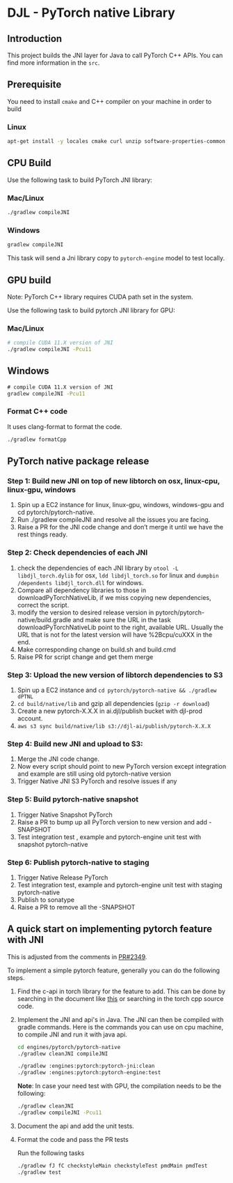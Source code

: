 # DJL - PyTorch native Library

## Introduction
This project builds the JNI layer for Java to call PyTorch C++ APIs.
You can find more information in the `src`.

## Prerequisite
You need to install `cmake` and C++ compiler on your machine in order to build

### Linux

```sh
apt-get install -y locales cmake curl unzip software-properties-common
```

## CPU Build

Use the following task to build PyTorch JNI library:

### Mac/Linux

```sh
./gradlew compileJNI
```

### Windows

```cmd
gradlew compileJNI
```

This task will send a Jni library copy to `pytorch-engine` model to test locally.

## GPU build
Note: PyTorch C++ library requires CUDA path set in the system.

Use the following task to build pytorch JNI library for GPU:

### Mac/Linux

```sh
# compile CUDA 11.X version of JNI
./gradlew compileJNI -Pcu11
```

## Windows

```cmd
# compile CUDA 11.X version of JNI
gradlew compileJNI -Pcu11
```

### Format C++ code
It uses clang-format to format the code.

```sh
./gradlew formatCpp
```

## PyTorch native package release

### Step 1: Build new JNI on top of new libtorch on osx, linux-cpu, linux-gpu, windows

1. Spin up a EC2 instance for linux, linux-gpu, windows, windows-gpu and cd pytorch/pytorch-native.
2. Run ./gradlew compileJNI and resolve all the issues you are facing.
3. Raise a PR for the JNI code change and don’t merge it until we have the rest things ready.

### Step 2: Check dependencies of each JNI

1. check the dependencies of each JNI library by `otool -L libdjl_torch.dylib` for osx, `ldd libdjl_torch.so` for linux and `dumpbin /dependents libdjl_torch.dll` for windows.
2. Compare all dependency libraries to those in downloadPyTorchNativeLib, if we miss copying new dependencies, correct the script.
3. modify the version to desired release version in pytorch/pytorch-native/build.gradle and make sure the URL in the task downloadPyTorchNativeLib point to the right, available URL. Usually the URL that is not for the latest version will have %2Bcpu/cuXXX in the end.
4. Make corresponding change on build.sh  and build.cmd
5. Raise PR for script change and get them merge

### Step 3: Upload the new version of libtorch dependencies to S3

1. Spin up a EC2 instance and `cd pytorch/pytorch-native && ./gradlew dPTNL`
2. `cd build/native/lib` and gzip all dependencies (`gzip -r download`)
3. Create a new pytorch-X.X.X in ai.djl/publish bucket with djl-prod account.
4. `aws s3 sync build/native/lib s3://djl-ai/publish/pytorch-X.X.X`

### Step 4: Build new JNI and upload to S3: 

1. Merge the JNI code change.
2. Now every script should point to new PyTorch version except integration and example are still using old pytorch-native version
3. Trigger Native JNI S3 PyTorch and resolve issues if any

### Step 5: Build pytorch-native snapshot

1. Trigger Native Snapshot PyTorch
2. Raise a PR to bump up all PyTorch version to new version and add -SNAPSHOT
3. Test integration test , example and pytorch-engine unit test with snapshot pytorch-native

### Step 6: Publish pytorch-native to staging

1. Trigger Native Release PyTorch
2. Test integration test, example and pytorch-engine unit test with staging pytorch-native
3. Publish to sonatype 
4. Raise a PR to remove all the -SNAPSHOT

## A quick start on implementing pytorch feature with JNI
This is adjusted from the comments in [PR#2349](https://github.com/deepjavalibrary/djl/issues/2349#issuecomment-1409003379).

To implement a simple pytorch feature, generally you can do the following steps.

1. Find the c-api in torch library for the feature to add. This can be done by searching in the document like [this](https://pytorch.org/cppdocs/api/function_namespaceat_1a854b1b19549a17f87a69b5f6b1134e22.html?highlight=bmm) or searching in the torch cpp source code.
2. Implement the JNI and api's in Java. The JNI can then be compiled with gradle commands. Here is the commands you can use on cpu machine, to compile JNI and run it with java api.

    ```sh
    cd engines/pytorch/pytorch-native
    ./gradlew cleanJNI compileJNI
   
    ./gradlew :engines:pytorch:pytorch-jni:clean
    ./gradlew :engines:pytorch:pytorch-engine:test
    ```
    
    **Note**:
    In case your need test with GPU, the compilation needs to be the following:
    
    ```sh
    ./gradlew cleanJNI 
    ./gradlew compileJNI -Pcu11
    ```

3. Document the api and add the unit tests.
4. Format the code and pass the PR tests

    Run the following tasks
    
    ```sh
    ./gradlew fJ fC checkstyleMain checkstyleTest pmdMain pmdTest
    ./gradlew test
    ```

